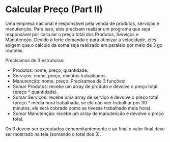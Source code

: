 # Calcular Preço (Part II)

Uma empresa nacional é responsável pela venda de produtos, serviços e manutenção.
Para isso, eles precisam realizar um programa que seja responsável por calcular o preço total
dos Produtos, Serviços e Manutenção. Devido à forte demanda e para otimizar a velocidade,
eles exigem que o cálculo da soma seja realizado em paralelo por meio de 3 go routines.

Precisamos de 3 estruturas:

- Produtos: nome, preço, quantidade.
- Serviços: nome, preço, minutos trabalhados.
- Manutenção: nome, preço.
  Precisamos de 3 funções:
- Somar Produtos: recebe um array de produto e devolve o preço total (preço \*
  quantidade).
- Somar Serviços: recebe uma array de serviço e devolve o preço total (preço \* média
  hora trabalhada, se ele não vier trabalhar por 30 minutos, ele será cobrado como se
  tivesse trabalhado meia hora).
- Somar Manutenção: recebe um array de manutenção e devolve o preço total.

Os 3 devem ser executados concomitantemente e ao final o valor final deve ser mostrado na
tela (somando o total dos 3).
